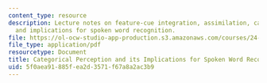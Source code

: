 ```yaml
---
content_type: resource
description: Lecture notes on feature-cue integration, assimilation, categorical perception,
  and implications for spoken word recognition.
file: https://ol-ocw-studio-app-production.s3.amazonaws.com/courses/24-941j-the-lexicon-and-its-features-spring-2007/5f0aea91885fea2d3571f67a8a2ac3b9_lec12dg_percep.pdf
file_type: application/pdf
resourcetype: Document
title: Categorical Perception and its Implications for Spoken Word Recognition
uid: 5f0aea91-885f-ea2d-3571-f67a8a2ac3b9
---
```

